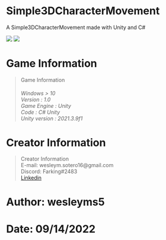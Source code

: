 # Simple3DCharacterMovement
A Simple3DCharacterMovement made with Unity and C#



<img src="https://user-images.githubusercontent.com/100660344/190272123-dff41734-41b6-4747-846a-2b0eb923c191.png">

<img src="https://user-images.githubusercontent.com/100660344/190272226-0777dc71-89d4-4558-a07b-8254b844b14a.png">



# Game Information

<blockquote> Game Information
<h6> Windows > 10 <br> Version : 1.0 <br> Game Engine : Unity <br> Code : C# Unity <br> Unity version : 2021.3.9f1
</blockquote> 
  
 # Creator Information
  
<blockquote> Creator Information <br>
E-mail: wesleym.sotero16@gmail.com <br>
Discord: Farking#2483 <br>
 <a href="https://www.linkedin.com/in/wesleysotero/"> Linkedin </a>
</blockquote>
  
 # Author: wesleyms5
 # Date:  09/14/2022
